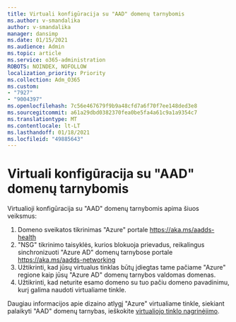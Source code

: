 ```yaml
---
title: Virtuali konfigūracija su "AAD" domenų tarnybomis
ms.author: v-smandalika
author: v-smandalika
manager: dansimp
ms.date: 01/15/2021
ms.audience: Admin
ms.topic: article
ms.service: o365-administration
ROBOTS: NOINDEX, NOFOLLOW
localization_priority: Priority
ms.collection: Adm_O365
ms.custom:
- "7927"
- "9004397"
ms.openlocfilehash: 7c56e467679f9b9a48cfd7a6f70f7ee148ded3e8
ms.sourcegitcommit: a61a29dbd0382370fea0be5fa4a61c9a1a9354c7
ms.translationtype: MT
ms.contentlocale: lt-LT
ms.lasthandoff: 01/18/2021
ms.locfileid: "49885643"
---
```

# <a name="virtual-configuration-with-aad-domain-services"></a>Virtuali konfigūracija su "AAD" domenų tarnybomis

Virtualioji konfigūracija su "AAD" domenų tarnybomis apima šiuos veiksmus: 

1. Domeno sveikatos tikrinimas "Azure" portale https://aka.ms/aadds-health
2. "NSG" tikrinimo taisyklės, kurios blokuoja prievadus, reikalingus sinchronizuoti "Azure AD" domenų tarnybose portale https://aka.ms/aadds-networking
3. Užtikrinti, kad jūsų virtualus tinklas būtų įdiegtas tame pačiame "Azure" regione kaip jūsų "Azure AD" domenų tarnybos valdomas domenas.
4. Užtikrinti, kad neturite esamo domeno su tuo pačiu domeno pavadinimu, kurį galima naudoti virtualiame tinkle.

Daugiau informacijos apie dizaino atlygį "Azure" virtualiame tinkle, siekiant palaikyti "AAD" domenų tarnybas, ieškokite [virtualiojo tinklo nagrinėjimo](https://docs.microsoft.com/azure/active-directory-domain-services/network-considerations).

